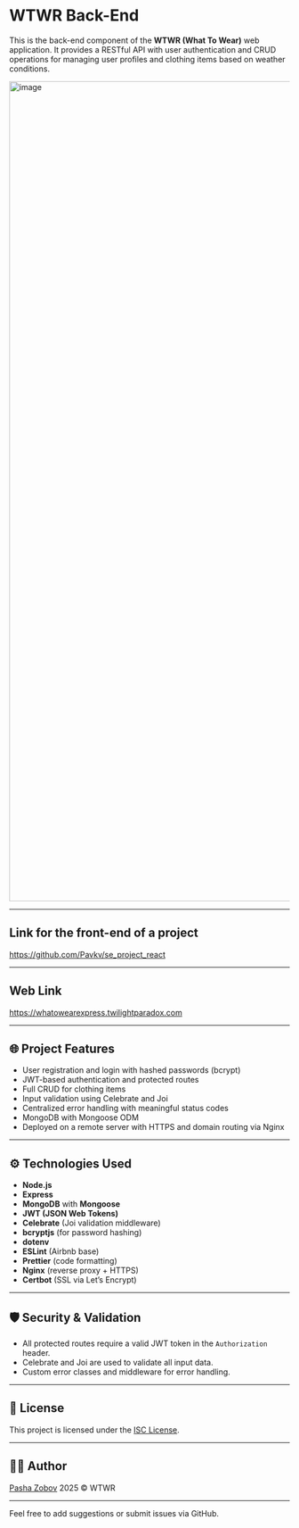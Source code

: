 # WTWR Back-End

This is the back-end component of the **WTWR (What To Wear)** web application. It provides a RESTful API with user authentication and CRUD operations for managing user profiles and clothing items based on weather conditions.

<img width="1470" alt="image" src="https://github.com/user-attachments/assets/5c1c659e-d34e-4f75-bea5-f765c0c7b7c8" />

---

## Link for the front-end of a project

https://github.com/Pavkv/se_project_react

---

## Web Link
https://whatowearexpress.twilightparadox.com

---

## 🌐 Project Features

- User registration and login with hashed passwords (bcrypt)
- JWT-based authentication and protected routes
- Full CRUD for clothing items
- Input validation using Celebrate and Joi
- Centralized error handling with meaningful status codes
- MongoDB with Mongoose ODM
- Deployed on a remote server with HTTPS and domain routing via Nginx

---

## ⚙️ Technologies Used

- **Node.js**
- **Express**
- **MongoDB** with **Mongoose**
- **JWT (JSON Web Tokens)**
- **Celebrate** (Joi validation middleware)
- **bcryptjs** (for password hashing)
- **dotenv**
- **ESLint** (Airbnb base)
- **Prettier** (code formatting)
- **Nginx** (reverse proxy + HTTPS)
- **Certbot** (SSL via Let’s Encrypt)

---

## 🛡️ Security & Validation

- All protected routes require a valid JWT token in the `Authorization` header.
- Celebrate and Joi are used to validate all input data.
- Custom error classes and middleware for error handling.

---

## 📄 License

This project is licensed under the [ISC License](LICENSE).

---

## 👨‍💻 Author

[Pasha Zobov](https://github.com/Pavkv)
2025 © WTWR

---

Feel free to add suggestions or submit issues via GitHub.
